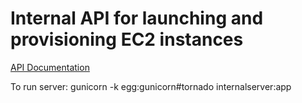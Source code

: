 Internal API for launching and provisioning EC2 instances
================
[API Documentation](http://btburke.github.com/launch-provision/)

To run server:
gunicorn -k egg:gunicorn#tornado internalserver:app 